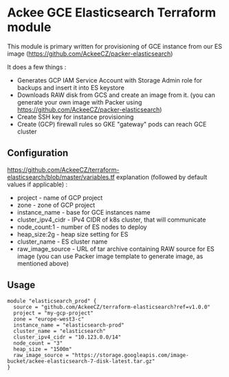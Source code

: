 # Ackee GCE Elasticsearch Terraform module

This module is primary written for provisioning of GCE instance from our ES image (https://github.com/AckeeCZ/packer-elasticsearch)

It does a few things :
* Generates GCP IAM Service Account with Storage Admin role for backups and insert it into ES keystore
* Downloads RAW disk from GCS and create an image from it. (you can generate your own image with Packer using https://github.com/AckeeCZ/packer-elasticsearch)
* Create SSH key for instance provisioning
* Create (GCP) firewall rules so GKE "gateway" pods can reach GCE cluster

## Configuration

https://github.com/AckeeCZ/terraform-elasticsearch/blob/master/variables.tf explanation  (followed by default values if applicable) :

* project - name of GCP project
* zone - zone of GCP project
* instance_name - base for GCE instances name
* cluster_ipv4_cidr - IPv4 CIDR of k8s cluster, that will communicate
* node_count:1 - number of ES nodes to deploy
* heap_size:2g - heap size setting for ES
* cluster_name - ES cluster name
* raw_image_source -  URL of tar archive containing RAW source for ES image (you can use Packer image template to generate image, as mentioned above)


## Usage

```hcl
module "elasticsearch_prod" {
  source = "github.com/AckeeCZ/terraform-elasticsearch?ref=v1.0.0"
  project = "my-gcp-project"
  zone = "europe-west3-c"
  instance_name = "elasticsearch-prod"
  cluster_name = "elasticsearch"
  cluster_ipv4_cidr = "10.123.0.0/14"
  node_count = "3"
  heap_size = "1500m"
  raw_image_source = "https://storage.googleapis.com/image-bucket/ackee-elasticsearch-7-disk-latest.tar.gz"
}

```
